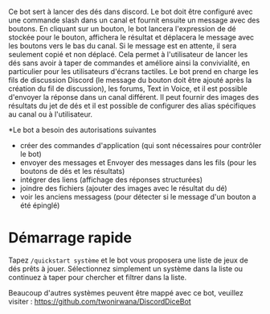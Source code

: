 Ce bot sert à lancer des dés dans discord.
Le bot doit être configuré avec une commande slash dans un canal et fournit ensuite un message avec des boutons.
En cliquant sur un bouton, le bot lancera l'expression de dé stockée pour le bouton, affichera le résultat et déplacera le message avec les boutons vers le bas du canal.
Si le message est en attente, il sera seulement copié et non déplacé.
Cela permet à l'utilisateur de lancer les dés sans avoir à taper de commandes et améliore ainsi la convivialité, en particulier pour les utilisateurs d'écrans tactiles.
Le bot prend en charge les fils de discussion Discord (le message du bouton doit être ajouté après la création du fil de discussion), les forums, Text in Voice, et il est possible d'envoyer la réponse dans un canal différent.
Il peut fournir des images des résultats du jet de dés et il est possible de configurer des alias spécifiques au canal ou à l'utilisateur.

*Le bot a besoin des autorisations suivantes

* créer des commandes d'application (qui sont nécessaires pour contrôler le bot)
* envoyer des messages et Envoyer des messages dans les fils (pour les boutons de dés et les résultats)
* intégrer des liens (affichage des réponses structurées)
* joindre des fichiers (ajouter des images avec le résultat du dé)
* voir les anciens messagess (pour détecter si le message d'un bouton a été épinglé)

# Démarrage rapide

Tapez `/quickstart système` et le bot vous proposera une liste de jeux de dés prêts à jouer. Sélectionnez simplement un système dans la liste ou continuez à taper pour chercher et filtrer dans la liste.

Beaucoup d'autres systèmes peuvent être mappé avec ce bot, veuillez visiter : https://github.com/twonirwana/DiscordDiceBot